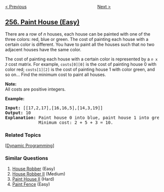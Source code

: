 <!--|This file generated by command(leetcode description); DO NOT EDIT.    |-->
<!--+----------------------------------------------------------------------+-->
<!--|@author    openset <openset.wang@gmail.com>                           |-->
<!--|@link      https://github.com/openset                                 |-->
<!--|@home      https://github.com/openset/leetcode                        |-->
<!--+----------------------------------------------------------------------+-->

[< Previous](../verify-preorder-sequence-in-binary-search-tree "Verify Preorder Sequence in Binary Search Tree")
　　　　　　　　　　　　　　　　
[Next >](../binary-tree-paths "Binary Tree Paths")

## [256. Paint House (Easy)](https://leetcode.com/problems/paint-house "粉刷房子")

<p>There are a row of <i>n</i> houses, each house can be painted with one of the three colors: red, blue or green. The cost of painting each house with a certain color is different. You have to paint all the houses such that no two adjacent houses have the same color.</p>

<p>The cost of painting each house with a certain color is represented by a <code><i>n</i> x <i>3</i></code> cost matrix. For example, <code>costs[0][0]</code> is the cost of painting house 0 with color red; <code>costs[1][2]</code> is the cost of painting house 1 with color green, and so on... Find the minimum cost to paint all houses.</p>

<p><b>Note:</b><br />
All costs are positive integers.</p>

<p><strong>Example:</strong></p>

<pre>
<strong>Input:</strong> [[17,2,17],[16,16,5],[14,3,19]]
<strong>Output:</strong> 10
<strong>Explanation: </strong>Paint house 0 into blue, paint house 1 into green, paint house 2 into blue. 
&nbsp;            Minimum cost: 2 + 5 + 3 = 10.
</pre>

### Related Topics
  [[Dynamic Programming](../../tag/dynamic-programming/README.md)]

### Similar Questions
  1. [House Robber](../house-robber) (Easy)
  1. [House Robber II](../house-robber-ii) (Medium)
  1. [Paint House II](../paint-house-ii) (Hard)
  1. [Paint Fence](../paint-fence) (Easy)
